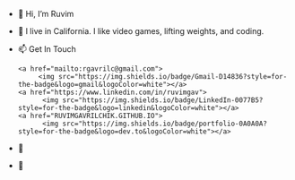 - 👋 Hi, I’m Ruvim
- 💞️ I live in California. I like video games, lifting weights, and coding.

- 📫 Get In Touch

      <a href="mailto:rgavrilc@gmail.com"> 
           <img src="https://img.shields.io/badge/Gmail-D14836?style=for-the-badge&logo=gmail&logoColor=white"></a>
      <a href="https://www.linkedin.com/in/ruvimgav">
            <img src="https://img.shields.io/badge/LinkedIn-0077B5?style=for-the-badge&logo=linkedin&logoColor=white"></a>
      <a href="RUVIMGAVRILCHIK.GITHUB.IO">
            <img src="https://img.shields.io/badge/portfolio-0A0A0A?style=for-the-badge&logo=dev.to&logoColor=white"></a> 
      
- 👀 
- 🌱 

<!---
ruvimgavrilchik/ruvimgavrilchik is a ✨ special ✨ repository because its `README.md` (this file) appears on your GitHub profile.
You can click the Preview link to take a look at your changes.
--->

